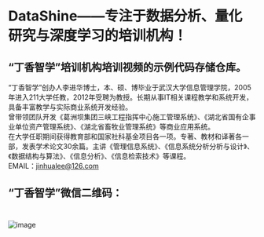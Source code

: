 # DataShine——专注于数据分析、量化研究与深度学习的培训机构！
## “丁香智学”培训机构培训视频的示例代码存储仓库。<br>
“丁香智学”创办人李进华博士，本、硕、博毕业于武汉大学信息管理学院，2005年进入211大学任教，2012年受聘为教授。长期从事IT相关课程教学和系统开发，具备丰富教学与实际商业系统开发经验。<br>
曾带领团队开发《葛洲坝集团三峡工程指挥中心施工管理系统》、《湖北省国有企事业单位资产管理系统》、《湖北省畜牧业管理系统》等商业应用系统。<br>
在大学任职期间获得教育部和国家社科基金项目各一项。专著、教材和译著各一部，发表学术论文30余篇。主讲《管理信息系统》、《信息系统分析分析与设计》、《数据结构与算法》、《信息分析》、《信息检索技术》等课程。<br>
EMAIL：jinhualee@126.com <br>

## “丁香智学”微信二维码：<br><br>
![image](https://github.com/jinhualee/datashine/blob/master/Datashine.jpg)
